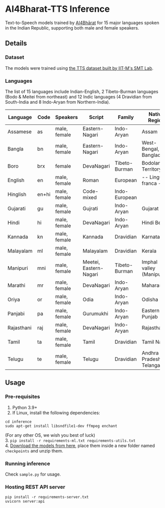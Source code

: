 # AI4Bharat-TTS Inference

Text-to-Speech models trained by [AI4Bhārat](https://ai4bharat.iitm.ac.in) for 15 major languages spoken in the Indian Republic, supporting both male and female speakers.

## Details

### Dataset

The models were trained using [the TTS dataset built by IIT-M's SMT Lab](https://www.iitm.ac.in/donlab/tts/database.php).

### Languages

The list of 15 languages include Indian-English, 2 Tibeto-Burman languages (Bodo & Meitei from northeast) and 12 Indic languages (4 Dravidian from South-India and 8 Indo-Aryan from Northern-India).

| **Language** | **Code** | **Speakers** | **Script**             | **Family**    | **Native Region**         |
|--------------|----------|--------------|------------------------|---------------|---------------------------|
| Assamese     | as       | male, female | Eastern-Nagari         | Indo-Aryan    | Assam                     |
| Bangla       | bn       | male, female | Eastern-Nagari         | Indo-Aryan    | West-Bengal, Bangladesh   |
| Boro         | brx      |       female | DevaNagari             | Tibeto-Burman | Bodoland Territory        |
| English      | en       | male, female | Roman                  | European      | -- Lingua franca --       |
| Hinglish     | en+hi    | male, female | Code-mixed             | Indo-European |                           |
| Gujarati     | gu       | male, female | Gujrati                | Indo-Aryan    | Gujarat                   |
| Hindi        | hi       | male, female | DevaNagari             | Indo-Aryan    | Hindi Belt                |
| Kannada      | kn       | male, female | Kannada                | Dravidian     | Karnataka                 |
| Malayalam    | ml       | male, female | Malayalam              | Dravidian     | Kerala                    |
| Manipuri     | mni      | male, female | Meetei, Eastern-Nagari | Tibeto-Burman | Imphal valley (Manipur)   |
| Marathi      | mr       | male, female | DevaNagari             | Indo-Aryan    | Maharashtra               |
| Oriya        | or       | male, female | Odia                   | Indo-Aryan    | Odisha                    |
| Panjabi      | pa       | male, female | Gurumukhi              | Indo-Aryan    | Eastern-Punjab            |
| Rajasthani   | raj      | male, female | DevaNagari             | Indo-Aryan    | Rajasthan                 |
| Tamil        | ta       | male, female | Tamil                  | Dravidian     | Tamil Nadu                |
| Telugu       | te       | male, female | Telugu                 | Dravidian     | Andhra Pradesh, Telangana |

## Usage

### Pre-requisites

1. Python 3.9+
2. If Linux, install the following dependencies:
```
cd inference
sudo apt-get install libsndfile1-dev ffmpeg enchant
```
(For any other OS, we wish you best of luck)  
3. `pip install -r requirements-ml.txt requirements-utils.txt`  
4. [Download the models from here](https://github.com/AI4Bharat/Indic-TTS/releases), place them inside a new folder named `checkpoints` and unzip them.  

### Running inference

Check `sample.py` for usage.

### Hosting REST API server

```
pip install -r requirements-server.txt
uvicorn server:api
```
